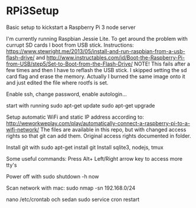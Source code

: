 # RPi3Setup
Basic setup to kickstart a Raspberry Pi 3 node server

I'm currently running Raspbian Jessie Lite. 
To get around the problem with currupt SD cards I boot from USB stick. Instructions:
https://www.stewright.me/2013/05/install-and-run-raspbian-from-a-usb-flash-drive/
and
http://www.instructables.com/id/Boot-the-Raspberry-Pi-from-USB/step5/Set-to-Boot-from-the-Flash-Drive/
NOTE! This fails after a few times and then I have to reflash the USB stick.
I skipped setting the sd card flag and erase the memory. Actually I burned the same image onto it and just edited the file where rootfs is set.

Enable ssh, change password, enable autologin...

start with running 
sudo apt-get update
sudo apt-get upgrade

Setup automatic WiFi and static IP address according to:
http://weworkweplay.com/play/automatically-connect-a-raspberry-pi-to-a-wifi-network/
The files are available in this repo, but with changed access rights so that git can add them. Original access rights documented in folder.

Install git with 
sudo apt-get install git
Install sqlite3, nodejs, tmux

Some useful commands: 
Press Alt+ Left/Right arrow key to access more tty's

Power off with sudo shutdown -h now

Scan network with mac: sudo nmap -sn 192.168.0/24

nano /etc/crontab och sedan sudo service cron restart

